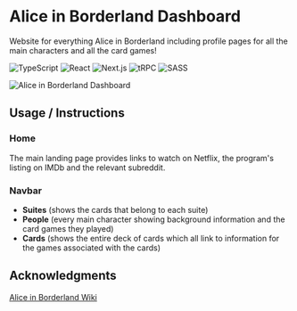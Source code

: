 # Alice in Borderland Dashboard
Website for everything Alice in Borderland including profile pages for all the main characters and all the card games!

![TypeScript](https://img.shields.io/badge/typescript-%23007ACC.svg?style=for-the-badge&logo=typescript&logoColor=white)
![React](https://img.shields.io/badge/react-%2320232a.svg?style=for-the-badge&logo=react&logoColor=%2361DAFB)
![Next.js](https://img.shields.io/badge/Next.js-black?style=for-the-badge&logo=next.js&logoColor=white)
![tRPC](https://img.shields.io/badge/tRPC-%23007ACC.svg?style=for-the-badge)
![SASS](https://img.shields.io/badge/SASS-hotpink.svg?style=for-the-badge&logo=SASS&logoColor=white)

![Alice in Borderland Dashboard](https://raw.githubusercontent.com/DanielPitfield/danielpitfield.github.io/main/public/Images/Projects/f1Dashboard.png)

## Usage / Instructions
### Home
The main landing page provides links to watch on Netflix, the program's listing on IMDb and the relevant subreddit.

### Navbar
* **Suites** (shows the cards that belong to each suite)
* **People** (every main character showing background information and the card games they played)
* **Cards** (shows the entire deck of cards which all link to information for the games associated with the cards)

## Acknowledgments
[Alice in Borderland Wiki](https://aliceinborderland.fandom.com/wiki/Alice_in_Borderland_Wiki)